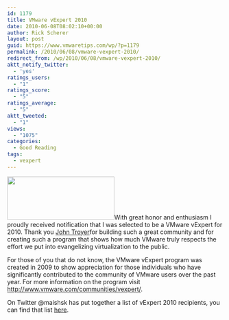 ```yaml
---
id: 1179
title: VMware vExpert 2010
date: 2010-06-08T08:02:10+00:00
author: Rick Scherer
layout: post
guid: https://www.vmwaretips.com/wp/?p=1179
permalink: /2010/06/08/vmware-vexpert-2010/
redirect_from: /wp/2010/06/08/vmware-vexpert-2010/
aktt_notify_twitter:
  - 'yes'
ratings_users:
  - "1"
ratings_score:
  - "5"
ratings_average:
  - "5"
aktt_tweeted:
  - "1"
views:
  - "1075"
categories:
  - Good Reading
tags:
  - vexpert
---
```

<img class="alignright size-full wp-image-1180" title="vmw_logo_vmware-expert_250x100" src="https://www.vmwaretips.com/wp/wp-content/uploads/2010/06/vmw_logo_vmware-expert_250x100.gif" alt="" width="250" height="100" />With great honor and enthusiasm I proudly received notification that I was selected to be a VMware vExpert for 2010. Thank you <a href="http://twitter.com/jtroyer" target="_blank">John Troyer</a>for building such a great community and for creating such a program that shows how much VMware truly respects the effort we put into evangelizing virtualization to the public.

For those of you that do not know, the VMware vExpert program was created in 2009 to show appreciation for those individuals who have significantly contributed to the community of VMware users over the past year. For more information on the program visit <a href="http://www.vmware.com/communities/vexpert/" target="_blank">http://www.vmware.com/communities/vexpert/</a>.

On Twitter @maishsk has put together a list of vExpert 2010 recipients, you can find that list <a href="http://twitter.com/maishsk/vmware-vexpert-2010" target="_blank">here</a>.